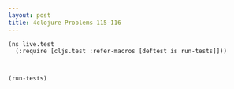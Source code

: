 ```yaml
---
layout: post
title: 4clojure Problems 115-116
---
```


<pre><code class="language-klipse">(ns live.test
  (:require [cljs.test :refer-macros [deftest is run-tests]]))
  


(run-tests)
</code></pre>
